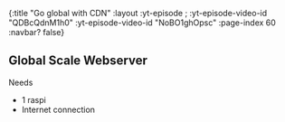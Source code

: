 {:title "Go global with CDN"
 :layout :yt-episode
; :yt-episode-video-id "QDBcQdnM1h0"
 :yt-episode-video-id "NoBO1ghOpsc"
 :page-index 60
 :navbar? false}

## Global Scale Webserver

Needs

* 1 raspi
* Internet connection
